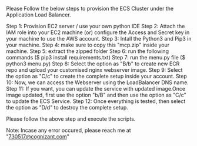 Please Follow the below steps to provision the ECS Cluster under the Application Load Balancer.

Step 1: Provision EC2 server / use your own python IDE
Step 2: Attach the IAM role into your EC2 machine (or) configure the Access and Secret key in your machine to use the AWS account.
Step 3: Intall the Python3 and Pip3 in your machine.
Step 4: make sure to copy this "mcp.zip" inside your machine.
Step 5: extract the zipped folder
Step 6: run the following commands ($ pip3 install requirements.txt)
Step 7: run the menu.py file ($ python3 menu.py)
Step 8: Select the option as "B/b" to create new ECR repo and upload your customised nginx webserver image.
Step 9: Select the option as "C/c" to create the complete setup inside your account.
Step 10: Now, we can access the Webserver using the LoadBalancer DNS name.
Step 11: If you want, you can update the service with updated image.Once image updated, first use the option "b/B" and then use the option as "C/c" to update the ECS Service.
Step 12: Once everything is tested, then select the option as "D/d" to destroy the complete setup.

Please follow the above step and execute the scripts.

Note: Incase any error occured, please reach me at "730517@cognizant.com"
